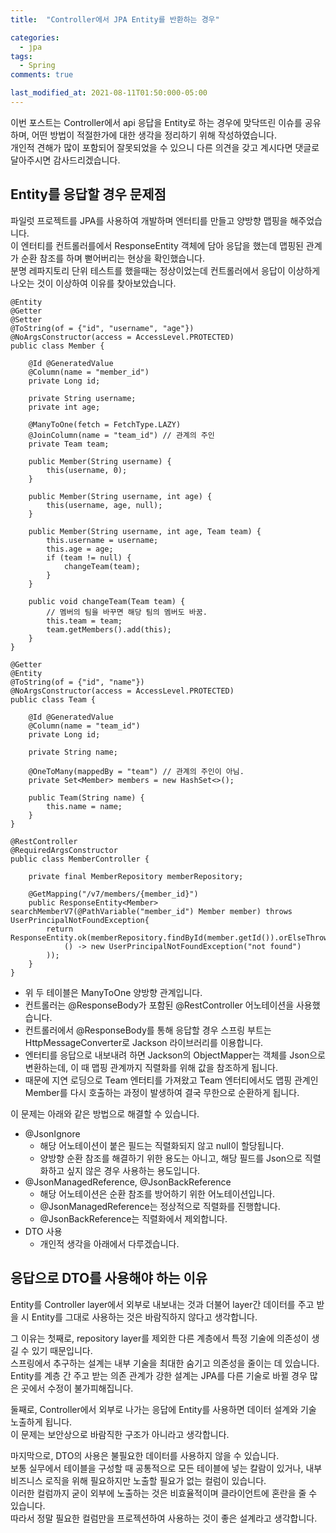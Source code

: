 ```yaml
---
title:  "Controller에서 JPA Entity를 반환하는 경우"

categories:
  - jpa
tags:
  - Spring
comments: true

last_modified_at: 2021-08-11T01:50:000-05:00
---
```


이번 포스트는 Controller에서 api 응답을 Entity로 하는 경우에 맞닥뜨린 이슈를 공유하며, 어떤 방법이 적절한가에 대한 생각을 정리하기 위해 작성하였습니다.<br>
개인적 견해가 많이 포함되어 잘못되었을 수 있으니 다른 의견을 갖고 계시다면 댓글로 달아주시면 감사드리겠습니다.

## Entity를 응답할 경우 문제점
파일럿 프로젝트를 JPA를 사용하여 개발하며 엔터티를 만들고 양방향 맵핑을 해주었습니다.<br>
이 엔터티를 컨트롤러를에서 ResponseEntity 객체에 담아 응답을 했는데 맵핑된 관계가 순환 참조를 하며 뻗어버리는 현상을 확인했습니다.<br>
분명 레파지토리 단위 테스트를 했을때는 정상이었는데 컨트롤러에서 응답이 이상하게 나오는 것이 이상하여 이유를 찾아보았습니다.

~~~
@Entity
@Getter
@Setter
@ToString(of = {"id", "username", "age"})
@NoArgsConstructor(access = AccessLevel.PROTECTED) 
public class Member {

    @Id @GeneratedValue
    @Column(name = "member_id")
    private Long id;

    private String username;
    private int age;

    @ManyToOne(fetch = FetchType.LAZY)
    @JoinColumn(name = "team_id") // 관계의 주인
    private Team team;

    public Member(String username) {
        this(username, 0);
    }

    public Member(String username, int age) {
        this(username, age, null);
    }

    public Member(String username, int age, Team team) {
        this.username = username;
        this.age = age;
        if (team != null) {
            changeTeam(team);
        }
    }

    public void changeTeam(Team team) {
        // 멤버의 팀을 바꾸면 해당 팀의 멤버도 바꿈.
        this.team = team;
        team.getMembers().add(this);
    }
}
~~~

~~~
@Getter
@Entity
@ToString(of = {"id", "name"})
@NoArgsConstructor(access = AccessLevel.PROTECTED)
public class Team {

    @Id @GeneratedValue
    @Column(name = "team_id")
    private Long id;

    private String name;

    @OneToMany(mappedBy = "team") // 관계의 주인이 아님.
    private Set<Member> members = new HashSet<>();

    public Team(String name) {
        this.name = name;
    }
}
~~~

~~~
@RestController
@RequiredArgsConstructor
public class MemberController {

    private final MemberRepository memberRepository;

    @GetMapping("/v7/members/{member_id}")
    public ResponseEntity<Member> searchMemberV7(@PathVariable("member_id") Member member) throws UserPrincipalNotFoundException{
        return ResponseEntity.ok(memberRepository.findById(member.getId()).orElseThrow(
            () -> new UserPrincipalNotFoundException("not found")
        ));
    }
}
~~~

* 위 두 테이블은 ManyToOne 양방향 관계입니다.
* 컨트롤러는 @ResponseBody가 포함된 @RestController 어노테이션을 사용했습니다.
* 컨트롤러에서 @ResponseBody를 통해 응답할 경우 스프링 부트는 HttpMessageConverter로 Jackson 라이브러리를 이용합니다.
* 엔터티를 응답으로 내보내려 하면 Jackson의 ObjectMapper는 객체를 Json으로 변환하는데, 이 때 맵핑 관계까지 직렬화를 위해 값을 참조하게 됩니다.
* 때문에 지연 로딩으로 Team 엔터티를 가져왔고 Team 엔터티에서도 맵핑 관계인 Member를 다시 호출하는 과정이 발생하여 결국 무한으로 순환하게 됩니다.
 
이 문제는 아래와 같은 방법으로 해결할 수 있습니다.
* @JsonIgnore 
  * 해당 어노테이션이 붙은 필드는 직렬화되지 않고 null이 할당됩니다.
  * 양방향 순환 참조를 해결하기 위한 용도는 아니고, 해당 필드를 Json으로 직렬화하고 싶지 않은 경우 사용하는 용도입니다.
* @JsonManagedReference, @JsonBackReference
  * 해당 어노테이션은 순환 참조를 방어하기 위한 어노테이션입니다.
  * @JsonManagedReference는 정상적으로 직렬화를 진행합니다.
  * @JsonBackReference는 직렬화에서 제외합니다.
* DTO 사용
  * 개인적 생각을 아래에서 다루겠습니다.

## 응답으로 DTO를 사용해야 하는 이유
Entity를 Controller layer에서 외부로 내보내는 것과 더불어 layer간 데이터를 주고 받을 시 Entity를 그대로 사용하는 것은 바람직하지 않다고 생각합니다.

그 이유는 첫째로, repository layer를 제외한 다른 계층에서 특정 기술에 의존성이 생길 수 있기 때문입니다.<br>
스프링에서 추구하는 설계는 내부 기술을 최대한 숨기고 의존성을 줄이는 데 있습니다. <br>
Entity를 계층 간 주고 받는 의존 관계가 강한 설계는 JPA를 다른 기술로 바뀔 경우 많은 곳에서 수정이 불가피해집니다.<br>

둘째로, Controller에서 외부로 나가는 응답에 Entity를 사용하면 데이터 설계와 기술 노출하게 됩니다.<br>
이 문제는 보안상으로 바람직한 구조가 아니라고 생각합니다.

마지막으로, DTO의 사용은 불필요한 데이터를 사용하지 않을 수 있습니다.<br>
보통 실무에서 테이블을 구성할 때 공통적으로 모든 테이블에 넣는 칼람이 있거나, 내부 비즈니스 로직을 위해 필요하지만 노출할 필요가 없는 컬럼이 있습니다.<br>
이러한 컬럼까지 굳이 외부에 노출하는 것은 비효율적이며 클라이언트에 혼란을 줄 수 있습니다.<br>
따라서 정말 필요한 컬럼만을 프로젝션하여 사용하는 것이 좋은 설계라고 생각합니다.